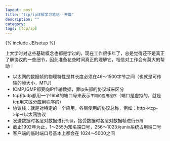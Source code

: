 ```yaml
---
layout: post
title: "tcp/ip详解学习笔记--开篇"
description: ""
category:
tags: [tcp/ip]
---
```

{% include JB/setup %}  

上大学时对这些基础概念也都是学过的，现在工作很多年了，总是觉得还不是真正了解协议的一些细节，因此准备花些时间真正的理解它，相信对工作会有莫大的帮助！    

* 以太网的数据帧的物理特性是其长度必须在46～1500字节之间（也就是可传输的帧大小，MTU）
* ICMP,IGMP都要向IP传输数据，靠ip头部的协议域来区分
* tcp和udp都用一个16bit的端口号来表示`不同的应用程序`（端口是虚拟的，就是tcp用来区分应用程序的）
* 协议栈：就是对特定的一个应用，各层使用的协议总称，例如：http->tcp->ip->以太网协议
* 发送数据时各层对数据进行`封装`，接受数据时各层对数据帧进行`分用`
* 截止1992年为止，1～255为知名端口号，256～1023为unix系统占用端口号
* 客户端的临时端口号基本上都会在	1024～5000之间